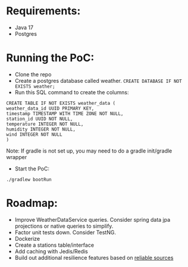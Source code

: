# Requirements:
* Java 17
* Postgres

# Running the PoC:
* Clone the repo
* Create a postgres database called weather.
```CREATE DATABASE IF NOT EXISTS weather;```
* Run this SQL command to create the columns:

```
CREATE TABLE IF NOT EXISTS weather_data (
weather_data_id UUID PRIMARY KEY,
timestamp TIMESTAMP WITH TIME ZONE NOT NULL,
station_id UUID NOT NULL,
temperature INTEGER NOT NULL,
humidity INTEGER NOT NULL,
wind INTEGER NOT NULL
)
```
Note: If gradle is not set up, you may need to do a gradle init/gradle wrapper

* Start the PoC:

```./gradlew bootRun```


# Roadmap:
* Improve WeatherDataService queries. Consider spring data jpa projections or native queries to simplify.
* Factor unit tests down. Consider TestNG.
* Dockerize
* Create a stations table/interface
* Add caching with Jedis/Redis
* Build out additional resilience features based on [reliable sources](https://www.manning.com/books/spring-microservices-in-action)